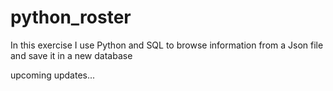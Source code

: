 # python_roster

In this exercise I use Python and SQL to browse information from a Json file and save it in a new database


upcoming updates...
